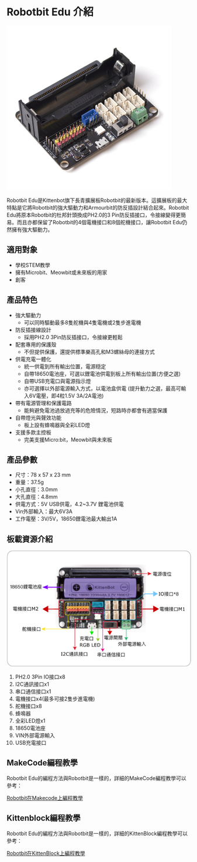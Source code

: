 # Robotbit Edu 介紹

![](./images/robotbit-edu.png)

Robotbit Edu是Kittenbot旗下長青擴展板Robotbit的最新版本。這擴展板的最大特點是它將Robotbit的強大驅動力和Armourbit的防反插設計結合起來。Robotbit Edu將原本Robotbit的杜邦針頭換成PH2.0的3 Pin防反插接口，令接線變得更簡易。而且亦都保留了Robotbit的4個電機接口和8個舵機接口，讓Robotbit Edu仍然擁有強大驅動力。

## 適用對象

- 學校STEM教學
- 擁有Microbit、Meowbit或未來板的用家
- 創客

## 產品特色

- 強大驅動力
    - 可以同時驅動最多8隻舵機與4隻電機或2隻步進電機
- 防反插接線設計
    - 採用PH2.0 3Pin防反插接口，令接線更輕鬆
- 配套專用的保護殼
    - 不但提供保護，還提供標準樂高孔和M3螺絲母的連接方式
- 供電充電一體化
    - 統一供電到所有輸出位置，電源穏定
    - 自帶18650電池座，可選以鋰電池供電到板上所有輸出位置(方便之選)
    - 自帶USB充電口與電源指示燈
    - 亦可選擇以外部電源輸入方式，以電池盒供電 (提升動力之選，最高可輸入6V電壓，即4粒1.5V 3A/2A電池)
- 帶有電源管理和保護電路
    - 能夠避免電池過放過充等的危險情況，短路時亦都會有適當保護
- 自帶燈光與聲效功能
    - 板上設有蜂鳴器與全彩LED燈
- 支援多款主控板
    - 完美支援Micro:bit，Meowbit與未來板
  
## 產品參數

- 尺寸：78 x 57 x 23 mm
- 重量：37.5g
- 小孔直徑：3.0mm
- 大孔直徑：4.8mm
- 供電方式：5V USB供電，4.2~3.7V 鋰電池供電
- Vin外部輸入：最大6V3A
- 工作電壓：3V/5V，18650鋰電池最大輸出1A

## 板載資源介紹

![](./images/robotbit-edu2.png)

1. PH2.0 3Pin IO接口x8
2. I2C通訊接口x1
3. 串口通信接口x1
4. 電機接口x4(最多可接2隻步進電機)
5. 舵機接口x8
6. 蜂鳴器
7. 全彩LED燈x1
8. 18650電池座
9. VIN外部電源輸入
10. USB充電接口

## MakeCode編程教學

Robotbit Edu的編程方法與Robotbit是一樣的，詳細的MakeCode編程教學可以參考：

[Robotbit在Makecode上編程教學](../Robotbit/robotbitMC.md)

## Kittenblock編程教學

Robotbit Edu的編程方法與Robotbit是一樣的，詳細的KittenBlock編程教學可以參考：

[Robotbit在KittenBlock上編程教學](../Robotbit/robotbitKB.md)
